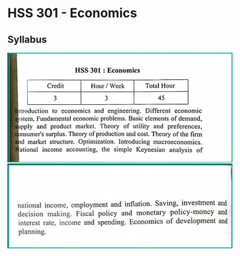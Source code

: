 # HSS 301 - Economics

## Syllabus

![Syllabus](img/2023-07-02-20-50-41.png)
![Syllabus](img/2023-07-02-20-50-51.png)
